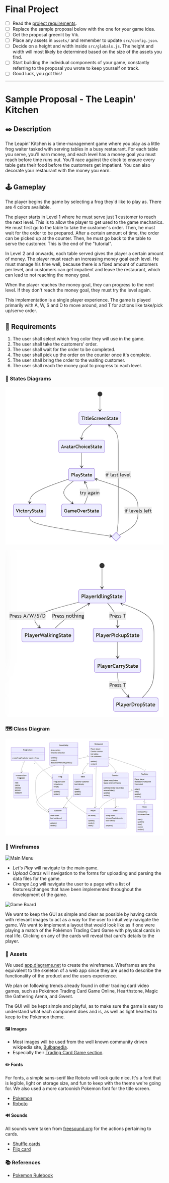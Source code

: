 # Final Project

-   [ ] Read the [project requirements](https://vikramsinghmtl.github.io/420-5P6-Game-Programming/project/requirements).
-   [ ] Replace the sample proposal below with the one for your game idea.
-   [ ] Get the proposal greenlit by Vik.
-   [ ] Place any assets in `assets/` and remember to update `src/config.json`.
-   [ ] Decide on a height and width inside `src/globals.js`. The height and width will most likely be determined based on the size of the assets you find.
-   [ ] Start building the individual components of your game, constantly referring to the proposal you wrote to keep yourself on track.
-   [ ] Good luck, you got this!

---

# Sample Proposal - The Leapin' Kitchen

## ✒️ Description

The Leapin' Kitchen is a time-management game where you play as a little frog waiter tasked with serving tables in a busy restaurant. For each table you serve, you'll earn money, and each level has a money goal you must reach before time runs out. You'll race against the clock to ensure every table gets their food before the customers get impatient. You can also decorate your restaurant with the money you earn.

## 🕹️ Gameplay

The player begins the game by selecting a frog they'd like to play as. There are 4 colors available. 

The player starts in Level 1 where he must serve just 1 customer to reach the next level. This is to allow the player to get used to the game mechanics. He must first go to the table to take the customer's order. Then, he must wait for the order to be prepared. After a certain amount of time, the order can be picked up at the counter. Then, he must go back to the table to serve the customer. This is the end of the "tutorial".

In Level 2 and onwards, each table served gives the player a certain amount of money. The player must reach an increasing money goal each level. He must manage his time well, because there is a fixed amount of customers per level, and customers can get impatient and leave the restaurant, which can lead to not reaching the money goal.

When the player reaches the money goal, they can progress to the next level. If they don't reach the money goal, they must try the level again. 

This implementation is a single player experience. The game is played primarily with A, W, S and D to move around, and T for actions like take/pick up/serve order. 

## 📃 Requirements

1. The user shall select which frog color they will use in the game.
3. The user shall take the customers' order.
4. The user shall wait for the order to be completed.
5. The user shall pick up the order on the counter once it's complete.
6. The user shall bring the order to the waiting customer.
8. The user shall reach the money goal to progress to each level.


### 🤖 States Diagrams


![Game State Diagram](./assets/images/gameStateDiagram.png)

![Player State Diagram](./assets/images/playerStateDiagram.png)

### 🗺️ Class Diagram

![Class Diagram](./assets/images/classDiagram.png)

### 🧵 Wireframes

![Main Menu](./assets/images/Main-Menu.png)

-   _Let's Play_ will navigate to the main game.
-   _Upload Cards_ will navigation to the forms for uploading and parsing the data files for the game.
-   _Change Log_ will navigate the user to a page with a list of features/changes that have been implemented throughout the development of the game.

![Game Board](./assets/images/Game-Board.png)

We want to keep the GUI as simple and clear as possible by having cards with relevant images to act as a way for the user to intuitively navigate the game. We want to implement a layout that would look like as if one were playing a match of the Pokémon Trading Card Game with physical cards in real life. Clicking on any of the cards will reveal that card's details to the player.

### 🎨 Assets

We used [app.diagrams.net](https://app.diagrams.net/) to create the wireframes. Wireframes are the equivalent to the skeleton of a web app since they are used to describe the functionality of the product and the users experience.

We plan on following trends already found in other trading card video games, such as Pokémon Trading Card Game Online, Hearthstone, Magic the Gathering Arena, and Gwent.

The GUI will be kept simple and playful, as to make sure the game is easy to understand what each component does and is, as well as light hearted to keep to the Pokémon theme.

#### 🖼️ Images

-   Most images will be used from the well known community driven wikipedia site, [Bulbapedia](https://bulbapedia.bulbagarden.net/wiki/Main_Page).
-   Especially their [Trading Card Game section](<https://bulbapedia.bulbagarden.net/wiki/Full_Art_card_(TCG)>).

#### ✏️ Fonts

For fonts, a simple sans-serif like Roboto will look quite nice. It's a font that is legible, light on storage size, and fun to keep with the theme we're going for. We also used a more cartoonish Pokemon font for the title screen.

-   [Pokemon](https://www.dafont.com/pokemon.font)
-   [Roboto](https://fonts.google.com/specimen/Roboto)

#### 🔊 Sounds

All sounds were taken from [freesound.org](https://freesound.org) for the actions pertaining to cards.

-   [Shuffle cards](https://freesound.org/people/VKProduktion/sounds/217502/)
-   [Flip card](https://freesound.org/people/Splashdust/sounds/84322/)

### 📚 References

-   [Pokemon Rulebook](http://assets.pokemon.com/assets/cms2/pdf/trading-card-game/rulebook/xy8-rulebook-en.pdf)
